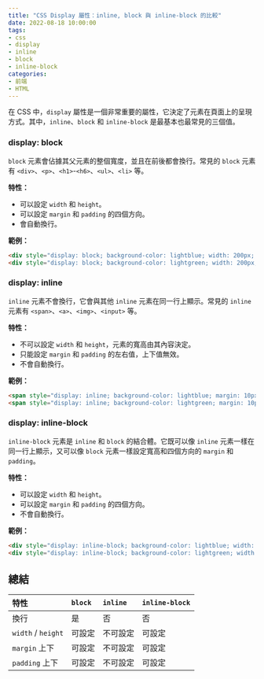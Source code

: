 ```yaml
---
title: "CSS Display 屬性：inline, block 與 inline-block 的比較"
date: 2022-08-18 10:00:00
tags:
- css
- display
- inline
- block
- inline-block
categories:
- 前端
- HTML
---
```


在 CSS 中，`display` 屬性是一個非常重要的屬性，它決定了元素在頁面上的呈現方式。其中，`inline`、`block` 和 `inline-block` 是最基本也最常見的三個值。

### display: block

`block` 元素會佔據其父元素的整個寬度，並且在前後都會換行。常見的 `block` 元素有 `<div>`、`<p>`、`<h1>`-`<h6>`、`<ul>`、`<li>` 等。

**特性：**

-   可以設定 `width` 和 `height`。
-   可以設定 `margin` 和 `padding` 的四個方向。
-   會自動換行。

**範例：**

```html
<div style="display: block; background-color: lightblue; width: 200px; height: 100px; margin: 10px; padding: 10px;">這是一個 block 元素</div>
<div style="display: block; background-color: lightgreen; width: 200px; height: 100px; margin: 10px; padding: 10px;">這是另一個 block 元素</div>
```

### display: inline

`inline` 元素不會換行，它會與其他 `inline` 元素在同一行上顯示。常見的 `inline` 元素有 `<span>`、`<a>`、`<img>`、`<input>` 等。

**特性：**

-   不可以設定 `width` 和 `height`，元素的寬高由其內容決定。
-   只能設定 `margin` 和 `padding` 的左右值，上下值無效。
-   不會自動換行。

**範例：**

```html
<span style="display: inline; background-color: lightblue; margin: 10px; padding: 10px;">這是一個 inline 元素</span>
<span style="display: inline; background-color: lightgreen; margin: 10px; padding: 10px;">這是另一個 inline 元素</span>
```

### display: inline-block

`inline-block` 元素是 `inline` 和 `block` 的結合體。它既可以像 `inline` 元素一樣在同一行上顯示，又可以像 `block` 元素一樣設定寬高和四個方向的 `margin` 和 `padding`。

**特性：**

-   可以設定 `width` 和 `height`。
-   可以設定 `margin` 和 `padding` 的四個方向。
-   不會自動換行。

**範例：**

```html
<div style="display: inline-block; background-color: lightblue; width: 200px; height: 100px; margin: 10px; padding: 10px;">這是一個 inline-block 元素</div>
<div style="display: inline-block; background-color: lightgreen; width: 200px; height: 100px; margin: 10px; padding: 10px;">這是另一個 inline-block 元素</div>
```

## 總結

| 特性 | `block` | `inline` | `inline-block` |
| :--- | :--- | :--- | :--- |
| 換行 | 是 | 否 | 否 |
| `width` / `height` | 可設定 | 不可設定 | 可設定 |
| `margin` 上下 | 可設定 | 不可設定 | 可設定 |
| `padding` 上下 | 可設定 | 不可設定 | 可設定 |